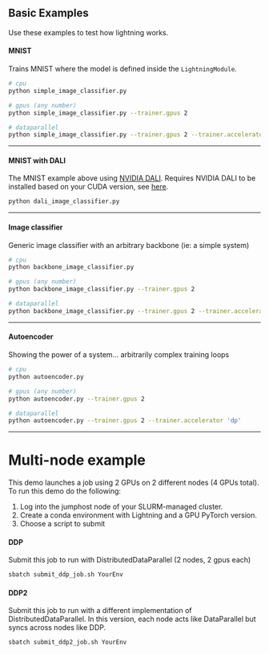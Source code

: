 ## Basic Examples
Use these examples to test how lightning works.

#### MNIST
Trains MNIST where the model is defined inside the `LightningModule`.
```bash
# cpu
python simple_image_classifier.py

# gpus (any number)
python simple_image_classifier.py --trainer.gpus 2

# dataparallel
python simple_image_classifier.py --trainer.gpus 2 --trainer.accelerator 'dp'
```

---
#### MNIST with DALI
The MNIST example above using [NVIDIA DALI](https://developer.nvidia.com/DALI).
Requires NVIDIA DALI to be installed based on your CUDA version, see [here](https://docs.nvidia.com/deeplearning/dali/user-guide/docs/installation.html).
```bash
python dali_image_classifier.py
```

---
#### Image classifier
Generic image classifier with an arbitrary backbone (ie: a simple system)
```bash
# cpu
python backbone_image_classifier.py

# gpus (any number)
python backbone_image_classifier.py --trainer.gpus 2

# dataparallel
python backbone_image_classifier.py --trainer.gpus 2 --trainer.accelerator 'dp'
```

---
#### Autoencoder
Showing the power of a system... arbitrarily complex training loops
```bash
# cpu
python autoencoder.py

# gpus (any number)
python autoencoder.py --trainer.gpus 2

# dataparallel
python autoencoder.py --trainer.gpus 2 --trainer.accelerator 'dp'
```
---
# Multi-node example

This demo launches a job using 2 GPUs on 2 different nodes (4 GPUs total).
To run this demo do the following:

1. Log into the jumphost node of your SLURM-managed cluster.
2. Create a conda environment with Lightning and a GPU PyTorch version.
3. Choose a script to submit

#### DDP
Submit this job to run with DistributedDataParallel (2 nodes, 2 gpus each)
```bash
sbatch submit_ddp_job.sh YourEnv
```

#### DDP2
Submit this job to run with a different implementation of DistributedDataParallel.
In this version, each node acts like DataParallel but syncs across nodes like DDP.
```bash
sbatch submit_ddp2_job.sh YourEnv
```
